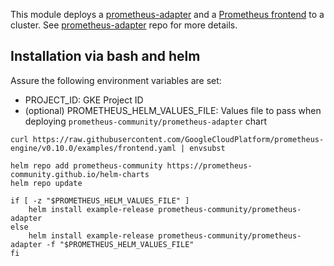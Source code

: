 This module deploys a [prometheus-adapter](https://github.com/kubernetes-sigs/prometheus-adapter) and a [Prometheus frontend](https://github.com/GoogleCloudPlatform/prometheus-engine/blob/main/examples/frontend.yaml) to a cluster. See [prometheus-adapter](https://github.com/kubernetes-sigs/prometheus-adapter) repo for more details.

## Installation via bash and helm

Assure the following environment variables are set:
   - PROJECT_ID: GKE Project ID
   - (optional) PROMETHEUS_HELM_VALUES_FILE: Values file to pass when deploying `prometheus-community/prometheus-adapter` chart

```
curl https://raw.githubusercontent.com/GoogleCloudPlatform/prometheus-engine/v0.10.0/examples/frontend.yaml | envsubst

helm repo add prometheus-community https://prometheus-community.github.io/helm-charts
helm repo update

if [ -z "$PROMETHEUS_HELM_VALUES_FILE" ]
    helm install example-release prometheus-community/prometheus-adapter
else
    helm install example-release prometheus-community/prometheus-adapter -f "$PROMETHEUS_HELM_VALUES_FILE"
fi
```
